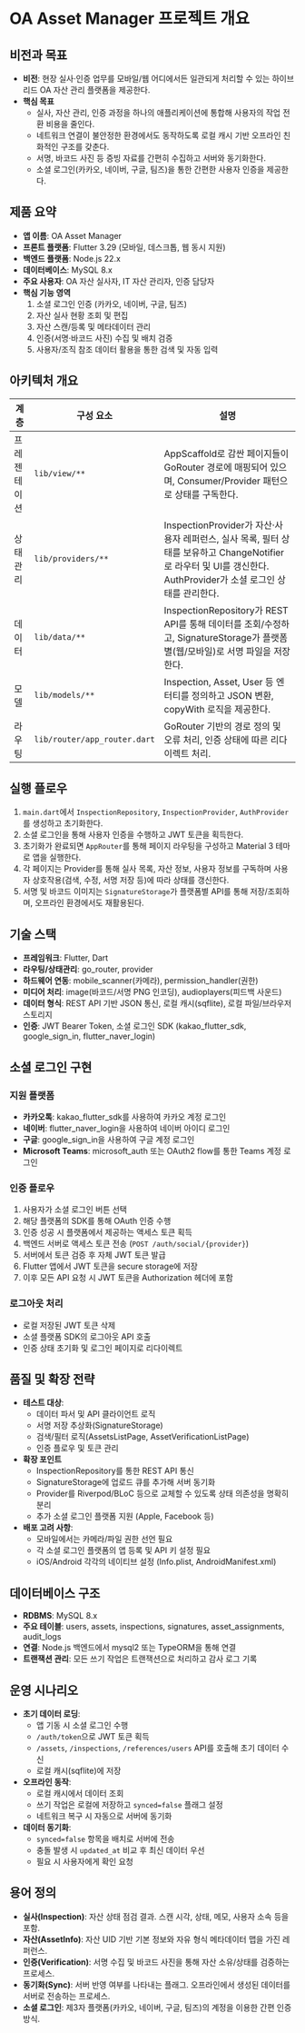 # OA Asset Manager 프로젝트 개요

## 비전과 목표
- **비전**: 현장 실사·인증 업무를 모바일/웹 어디에서든 일관되게 처리할 수 있는 하이브리드 OA 자산 관리 플랫폼을 제공한다.
- **핵심 목표**
  - 실사, 자산 관리, 인증 과정을 하나의 애플리케이션에 통합해 사용자의 작업 전환 비용을 줄인다.
  - 네트워크 연결이 불안정한 환경에서도 동작하도록 로컬 캐시 기반 오프라인 친화적인 구조를 갖춘다.
  - 서명, 바코드 사진 등 증빙 자료를 간편히 수집하고 서버와 동기화한다.
  - 소셜 로그인(카카오, 네이버, 구글, 팀즈)을 통한 간편한 사용자 인증을 제공한다.

## 제품 요약
- **앱 이름**: OA Asset Manager
- **프론트 플랫폼**: Flutter 3.29 (모바일, 데스크톱, 웹 동시 지원)
- **백엔드 플랫폼**: Node.js 22.x
- **데이터베이스**: MySQL 8.x
- **주요 사용자**: OA 자산 실사자, IT 자산 관리자, 인증 담당자
- **핵심 기능 영역**
  1. 소셜 로그인 인증 (카카오, 네이버, 구글, 팀즈)
  2. 자산 실사 현황 조회 및 편집
  3. 자산 스캔/등록 및 메타데이터 관리
  4. 인증(서명·바코드 사진) 수집 및 배치 검증
  5. 사용자/조직 참조 데이터 활용을 통한 검색 및 자동 입력

## 아키텍처 개요
| 계층 | 구성 요소 | 설명 |
| --- | --- | --- |
| 프레젠테이션 | `lib/view/**` | AppScaffold로 감싼 페이지들이 GoRouter 경로에 매핑되어 있으며, Consumer/Provider 패턴으로 상태를 구독한다. |
| 상태 관리 | `lib/providers/**` | InspectionProvider가 자산·사용자 레퍼런스, 실사 목록, 필터 상태를 보유하고 ChangeNotifier로 라우터 및 UI를 갱신한다. AuthProvider가 소셜 로그인 상태를 관리한다. |
| 데이터 | `lib/data/**` | InspectionRepository가 REST API를 통해 데이터를 조회/수정하고, SignatureStorage가 플랫폼별(웹/모바일)로 서명 파일을 저장한다. |
| 모델 | `lib/models/**` | Inspection, Asset, User 등 엔터티를 정의하고 JSON 변환, copyWith 로직을 제공한다. |
| 라우팅 | `lib/router/app_router.dart` | GoRouter 기반의 경로 정의 및 오류 처리, 인증 상태에 따른 리다이렉트 처리. |

## 실행 플로우
1. `main.dart`에서 `InspectionRepository`, `InspectionProvider`, `AuthProvider`를 생성하고 초기화한다.
2. 소셜 로그인을 통해 사용자 인증을 수행하고 JWT 토큰을 획득한다.
3. 초기화가 완료되면 `AppRouter`를 통해 페이지 라우팅을 구성하고 Material 3 테마로 앱을 실행한다.
4. 각 페이지는 Provider를 통해 실사 목록, 자산 정보, 사용자 정보를 구독하며 사용자 상호작용(검색, 수정, 서명 저장 등)에 따라 상태를 갱신한다.
5. 서명 및 바코드 이미지는 `SignatureStorage`가 플랫폼별 API를 통해 저장/조회하며, 오프라인 환경에서도 재활용된다.

## 기술 스택
- **프레임워크**: Flutter, Dart
- **라우팅/상태관리**: go_router, provider
- **하드웨어 연동**: mobile_scanner(카메라), permission_handler(권한)
- **미디어 처리**: image(바코드/서명 PNG 인코딩), audioplayers(피드백 사운드)
- **데이터 형식**: REST API 기반 JSON 통신, 로컬 캐시(sqflite), 로컬 파일/브라우저 스토리지
- **인증**: JWT Bearer Token, 소셜 로그인 SDK (kakao_flutter_sdk, google_sign_in, flutter_naver_login)

## 소셜 로그인 구현
### 지원 플랫폼
- **카카오톡**: kakao_flutter_sdk를 사용하여 카카오 계정 로그인
- **네이버**: flutter_naver_login을 사용하여 네이버 아이디 로그인
- **구글**: google_sign_in을 사용하여 구글 계정 로그인
- **Microsoft Teams**: microsoft_auth 또는 OAuth2 flow를 통한 Teams 계정 로그인

### 인증 플로우
1. 사용자가 소셜 로그인 버튼 선택
2. 해당 플랫폼의 SDK를 통해 OAuth 인증 수행
3. 인증 성공 시 플랫폼에서 제공하는 액세스 토큰 획득
4. 백엔드 서버로 액세스 토큰 전송 (`POST /auth/social/{provider}`)
5. 서버에서 토큰 검증 후 자체 JWT 토큰 발급
6. Flutter 앱에서 JWT 토큰을 secure storage에 저장
7. 이후 모든 API 요청 시 JWT 토큰을 Authorization 헤더에 포함

### 로그아웃 처리
- 로컬 저장된 JWT 토큰 삭제
- 소셜 플랫폼 SDK의 로그아웃 API 호출
- 인증 상태 초기화 및 로그인 페이지로 리다이렉트

## 품질 및 확장 전략
- **테스트 대상**: 
  - 데이터 파서 및 API 클라이언트 로직
  - 서명 저장 추상화(SignatureStorage)
  - 검색/필터 로직(AssetsListPage, AssetVerificationListPage)
  - 인증 플로우 및 토큰 관리
- **확장 포인트**
  - InspectionRepository를 통한 REST API 통신
  - SignatureStorage에 업로드 큐를 추가해 서버 동기화
  - Provider를 Riverpod/BLoC 등으로 교체할 수 있도록 상태 의존성을 명확히 분리
  - 추가 소셜 로그인 플랫폼 지원 (Apple, Facebook 등)
- **배포 고려 사항**: 
  - 모바일에서는 카메라/파일 권한 선언 필요
  - 각 소셜 로그인 플랫폼의 앱 등록 및 API 키 설정 필요
  - iOS/Android 각각의 네이티브 설정 (Info.plist, AndroidManifest.xml)

## 데이터베이스 구조
- **RDBMS**: MySQL 8.x
- **주요 테이블**: users, assets, inspections, signatures, asset_assignments, audit_logs
- **연결**: Node.js 백엔드에서 mysql2 또는 TypeORM을 통해 연결
- **트랜잭션 관리**: 모든 쓰기 작업은 트랜잭션으로 처리하고 감사 로그 기록

## 운영 시나리오
- **초기 데이터 로딩**: 
  - 앱 기동 시 소셜 로그인 수행
  - `/auth/token`으로 JWT 토큰 획득
  - `/assets`, `/inspections`, `/references/users` API를 호출해 초기 데이터 수신
  - 로컬 캐시(sqflite)에 저장
- **오프라인 동작**: 
  - 로컬 캐시에서 데이터 조회
  - 쓰기 작업은 로컬에 저장하고 `synced=false` 플래그 설정
  - 네트워크 복구 시 자동으로 서버에 동기화
- **데이터 동기화**: 
  - `synced=false` 항목을 배치로 서버에 전송
  - 충돌 발생 시 `updated_at` 비교 후 최신 데이터 우선
  - 필요 시 사용자에게 확인 요청

## 용어 정의
- **실사(Inspection)**: 자산 상태 점검 결과. 스캔 시각, 상태, 메모, 사용자 소속 등을 포함.
- **자산(AssetInfo)**: 자산 UID 기반 기본 정보와 자유 형식 메타데이터 맵을 가진 레퍼런스.
- **인증(Verification)**: 서명 수집 및 바코드 사진을 통해 자산 소유/상태를 검증하는 프로세스.
- **동기화(Sync)**: 서버 반영 여부를 나타내는 플래그. 오프라인에서 생성된 데이터를 서버로 전송하는 프로세스.
- **소셜 로그인**: 제3자 플랫폼(카카오, 네이버, 구글, 팀즈)의 계정을 이용한 간편 인증 방식.
